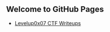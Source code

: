 ## Welcome to GitHub Pages

- [Levelup0x07 CTF Writeups](https://n41n4.github.io/CTF-Writeups/LevelUp0x07/)

